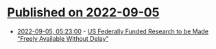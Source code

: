 # [Published on 2022-09-05](index.md)

* [2022-09-05, 05:23:00](https://soylentnews.org/article.pl?sid=22/09/03/076208&from=rss) - [US Federally Funded Research to be Made \"Freely Available Without Delay\"](https://soylentnews.org/article.pl?sid=22/09/03/076208&from=rss)
